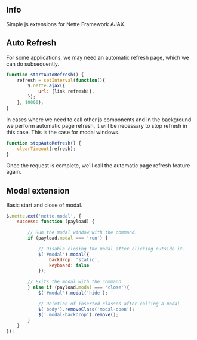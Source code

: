 ## Info
Simple js extensions for Nette Framework AJAX.

## Auto Refresh
For some applications, we may need an automatic refresh page, which we can do subsequently.

```js
function startAutoRefresh() {
	refresh = setInterval(function(){
		$.nette.ajax({
			url: {link refresh!},
		});
	}, 10000);
}
```

In cases where we need to call other js components and in the background we perform automatic page refresh, it will be necessary to stop refresh in this case. This is the case for modal windows.

```js
function stopAutoRefresh() {
	clearTimeout(refresh);
}
```

Once the request is complete, we'll call the automatic page refresh feature again.

## Modal extension
Basic start and close of modal.

```js
$.nette.ext('nette.modal', {
	success: function (payload) {

		// Run the modal window with the command.
		if (payload.modal === 'run') {

			// Disable closing the modal after clicking outside it.
			$('#modal').modal({
				backdrop: 'static',
				keyboard: false
			});

		// Exits the modal with the command.
		} else if (payload.modal === 'close'){
			$('#modal').modal('hide');

			// Deletion of inserted classes after calling a modal.
			$('body').removeClass('modal-open');
			$('.modal-backdrop').remove();
		}
	}
});
```
